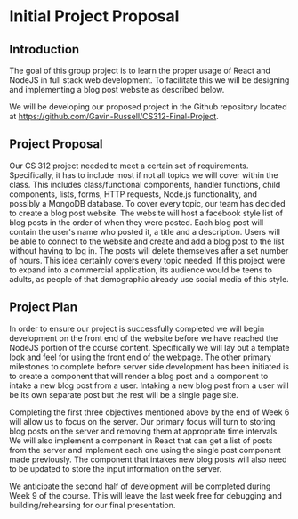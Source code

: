 # Initial Project Proposal

## Introduction
The goal of this group project is to learn the proper usage of React and NodeJS in full stack web development. To facilitate this we will be designing and implementing a blog post website as described below.

We will be developing our proposed project in the Github repository located at https://github.com/Gavin-Russell/CS312-Final-Project.

## Project Proposal
Our CS 312 project needed to meet a certain set of requirements. Specifically, it has to include most if not all topics we will cover within the class. This includes class/functional components, handler functions, child components, lists, forms, HTTP requests, Node.js functionality, and possibly a MongoDB database. To cover every topic, our team has decided to create a blog post website. The website will host a facebook style list of blog posts in the order of when they were posted. Each blog post will contain the user's name who posted it, a title and a description. Users will be able to connect to the website and create and add a blog post to the list without having to log in. The posts will delete themselves after a set number of hours. This idea certainly covers every topic needed. If this project were to expand into a commercial application, its audience would be teens to adults, as people of that demographic already use social media of this style. 

## Project Plan
In order to ensure our project is successfully completed we will begin development on the front end of the website before we have reached the NodeJS portion of the course content. Specifically we will lay out a template look and feel for using the front end of the webpage. The other primary milestones to complete before server side development has been initiated is to create a component that will render a blog post and a component to intake a new blog post from a user. Intaking a new blog post from a user will be its own separate post but the rest will be a single page site.

Completing the first three objectives mentioned above by the end of Week 6 will allow us to focus on the server. Our primary focus will turn to storing blog posts on the server and removing them at appropriate time intervals. We will also implement a component in React that can get a list of posts from the server and implement each one using the single post component made previously. The component that intakes new blog posts will also need to be updated to store the input information on the server.

We anticipate the second half of development will be completed during Week 9 of the course. This will leave the last week free for debugging and building/rehearsing for our final presentation.
